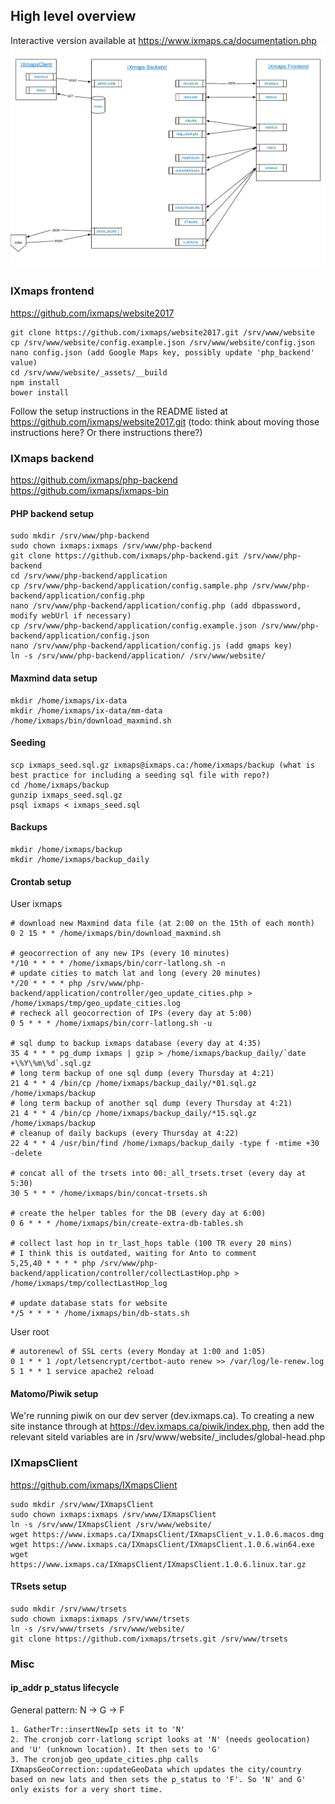 ## High level overview

Interactive version available at https://www.ixmaps.ca/documentation.php
![IXmaps stack overview](./assets/imgs/stack-overview.png)

### IXmaps frontend
https://github.com/ixmaps/website2017
```
git clone https://github.com/ixmaps/website2017.git /srv/www/website
cp /srv/www/website/config.example.json /srv/www/website/config.json
nano config.json (add Google Maps key, possibly update 'php_backend' value)
cd /srv/www/website/_assets/__build
npm install
bower install
```

Follow the setup instructions in the README listed at https://github.com/ixmaps/website2017.git
(todo: think about moving those instructions here? Or there instructions there?)

### IXmaps backend
https://github.com/ixmaps/php-backend
https://github.com/ixmaps/ixmaps-bin

#### PHP backend setup
```
sudo mkdir /srv/www/php-backend
sudo chown ixmaps:ixmaps /srv/www/php-backend
git clone https://github.com/ixmaps/php-backend.git /srv/www/php-backend
cd /srv/www/php-backend/application
cp /srv/www/php-backend/application/config.sample.php /srv/www/php-backend/application/config.php
nano /srv/www/php-backend/application/config.php (add dbpassword, modify webUrl if necessary)
cp /srv/www/php-backend/application/config.example.json /srv/www/php-backend/application/config.json
nano /srv/www/php-backend/application/config.js (add gmaps key)
ln -s /srv/www/php-backend/application/ /srv/www/website/
```

#### Maxmind data setup
```
mkdir /home/ixmaps/ix-data
mkdir /home/ixmaps/ix-data/mm-data
/home/ixmaps/bin/download_maxmind.sh
```

#### Seeding
```
scp ixmaps_seed.sql.gz ixmaps@ixmaps.ca:/home/ixmaps/backup (what is best practice for including a seeding sql file with repo?)
cd /home/ixmaps/backup
gunzip ixmaps_seed.sql.gz
psql ixmaps < ixmaps_seed.sql 
```

#### Backups
```
mkdir /home/ixmaps/backup
mkdir /home/ixmaps/backup_daily
```

#### Crontab setup
User ixmaps
```
# download new Maxmind data file (at 2:00 on the 15th of each month)
0 2 15 * * /home/ixmaps/bin/download_maxmind.sh

# geocorrection of any new IPs (every 10 minutes)
*/10 * * * * /home/ixmaps/bin/corr-latlong.sh -n
# update cities to match lat and long (every 20 minutes)
*/20 * * * * php /srv/www/php-backend/application/controller/geo_update_cities.php > /home/ixmaps/tmp/geo_update_cities.log
# recheck all geocorrection of IPs (every day at 5:00)
0 5 * * * /home/ixmaps/bin/corr-latlong.sh -u

# sql dump to backup ixmaps database (every day at 4:35)
35 4 * * * pg_dump ixmaps | gzip > /home/ixmaps/backup_daily/`date +\%Y\%m\%d`.sql.gz
# long term backup of one sql dump (every Thursday at 4:21)
21 4 * * 4 /bin/cp /home/ixmaps/backup_daily/*01.sql.gz /home/ixmaps/backup
# long term backup of another sql dump (every Thursday at 4:21)
21 4 * * 4 /bin/cp /home/ixmaps/backup_daily/*15.sql.gz /home/ixmaps/backup
# cleanup of daily backups (every Thursday at 4:22)
22 4 * * 4 /usr/bin/find /home/ixmaps/backup_daily -type f -mtime +30 -delete

# concat all of the trsets into 00:_all_trsets.trset (every day at 5:30)
30 5 * * * /home/ixmaps/bin/concat-trsets.sh

# create the helper tables for the DB (every day at 6:00)
0 6 * * * /home/ixmaps/bin/create-extra-db-tables.sh

# collect last hop in tr_last_hops table (100 TR every 20 mins)
# I think this is outdated, waiting for Anto to comment
5,25,40 * * * * php /srv/www/php-backend/application/controller/collectLastHop.php > /home/ixmaps/tmp/collectLastHop_log

# update database stats for website
*/5 * * * * /home/ixmaps/bin/db-stats.sh
```
User root
```
# autorenewl of SSL certs (every Monday at 1:00 and 1:05)
0 1 * * 1 /opt/letsencrypt/certbot-auto renew >> /var/log/le-renew.log
5 1 * * 1 service apache2 reload
```

#### Matomo/Piwik setup
We're running piwik on our dev server (dev.ixmaps.ca).
To creating a new site instance through at https://dev.ixmaps.ca/piwik/index.php, then add the relevant siteId variables are in /srv/www/website/\_includes/global-head.php

### IXmapsClient
https://github.com/ixmaps/IXmapsClient
```
sudo mkdir /srv/www/IXmapsClient
sudo chown ixmaps:ixmaps /srv/www/IXmapsClient
ln -s /srv/www/IXmapsClient /srv/www/website/
wget https://www.ixmaps.ca/IXmapsClient/IXmapsClient_v.1.0.6.macos.dmg
wget https://www.ixmaps.ca/IXmapsClient/IXmapsClient.1.0.6.win64.exe
wget https://www.ixmaps.ca/IXmapsClient/IXmapsClient.1.0.6.linux.tar.gz
```

#### TRsets setup
```
sudo mkdir /srv/www/trsets
sudo chown ixmaps:ixmaps /srv/www/trsets
ln -s /srv/www/trsets /srv/www/website/
git clone https://github.com/ixmaps/trsets.git /srv/www/trsets
```

### Misc
#### ip_addr p_status lifecycle
General pattern: N -> G -> F
```
1. GatherTr::insertNewIp sets it to 'N'
2. The cronjob corr-latlong script looks at 'N' (needs geolocation) and 'U' (unknown location). It then sets to 'G'
3. The cronjob geo_update_cities.php calls IXmapsGeoCorrection::updateGeoData which updates the city/country based on new lats and then sets the p_status to 'F'. So 'N' and G' only exists for a very short time.
```